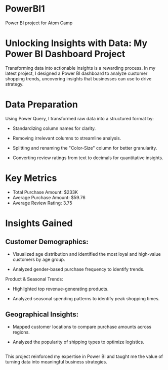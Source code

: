 # PowerBI1
Power BI project for Atom Camp

# Unlocking Insights with Data: My Power BI Dashboard Project

Transforming data into actionable insights is a rewarding process. In my latest project, I designed a Power BI dashboard to analyze customer shopping trends, uncovering insights that businesses can use to drive strategy.

# Data Preparation

Using Power Query, I transformed raw data into a structured format by:

- Standardizing column names for clarity.

- Removing irrelevant columns to streamline analysis.

- Splitting and renaming the "Color-Size" column for better granularity.

- Converting review ratings from text to decimals for quantitative insights.

# Key Metrics
- Total Purchase Amount: $233K
- Average Purchase Amount: $59.76
- Average Review Rating: 3.75
  
# Insights Gained

## Customer Demographics:

- Visualized age distribution and identified the most loyal and high-value customers by age group.

- Analyzed gender-based purchase frequency to identify trends.

Product & Seasonal Trends:

- Highlighted top revenue-generating products.

- Analyzed seasonal spending patterns to identify peak shopping times.

## Geographical Insights:

- Mapped customer locations to compare purchase amounts across regions.

- Analyzed the popularity of shipping types to optimize logistics.

## 

This project reinforced my expertise in Power BI and taught me the value of turning data into meaningful business strategies.
